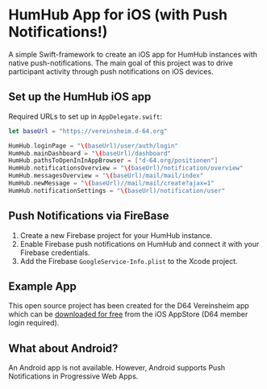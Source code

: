 # HumHub App for iOS (with Push Notifications!)
A simple Swift-framework to create an iOS app for HumHub instances with native push-notifications.
The main goal of this project was to drive participant activity through push notifications on iOS devices.

## Set up the HumHub iOS app
Required URLs to set up in `AppDelegate.swift`:

```swift
let baseUrl = "https://vereinsheim.d-64.org"

HumHub.loginPage = "\(baseUrl)/user/auth/login"
HumHub.mainDashboard = "\(baseUrl)/dashboard"
HumHub.pathsToOpenInInAppBrowser = ["d-64.org/positionen"]
HumHub.notificationsOverview = "\(baseUrl)/notification/overview"
HumHub.messagesOverview = "\(baseUrl)/mail/mail/index"
HumHub.newMessage = "\(baseUrl)//mail/mail/create?ajax=1"
HumHub.notificationSettings = "\(baseUrl)/notification/user"
```


## Push Notifications via FireBase
1. Create a new Firebase project for your HumHub instance.
2. Enable Firebase push notifications on HumHub and connect it with your Firebase credentials.
3. Add the Firebase `GoogleService-Info.plist` to the Xcode project.


## Example App
This open source project has been created for the D64 Vereinsheim app which can be [downloaded for free](https://apps.apple.com/de/app/d64-vereinsheim/id1502757383) from the iOS AppStore (D64 member login required).

## What about Android?
An Android app is not available.
However, Android supports Push Notifications in Progressive Web Apps.
